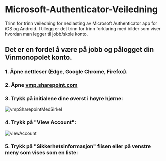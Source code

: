 # Microsoft-Authenticator-Veiledning
Trinn for trinn veiledning for nedlasting av Microsoft Authenticator app for iOS og Android. I tillegg er det trinn for trinn forklaring med bilder som viser hvordan man legger til jobb/skole konto.

## Det er en fordel å være på jobb og pålogget din Vinmonopolet konto.

### 1. Åpne nettleser **(Edge, Google Chrome, Firefox)**.

### 2. Åpne [vmp.sharepoint.com](https://vmp.sharepoint.com/)

### 3. Trykk på initialene dine øverst i høyre hjørne:
![vmpSharepointMedSirkel](https://github.com/user-attachments/assets/4759d7da-65f1-43da-8c65-459bff89f1cd)

### 4. Trykk på **"View Account"**:

![viewAccount](https://github.com/user-attachments/assets/35e84366-9bec-47a9-bceb-cca627e5f177)

### 5. Trykk på "Sikkerhetsinformasjon" flisen eller på venstre meny som vises som en liste:


